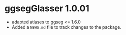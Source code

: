 # ggsegGlasser 1.0.01

* adapted atlases to ggseg <= 1.6.0
* Added a `NEWS.md` file to track changes to the package.
